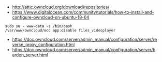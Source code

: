 * http://attic.owncloud.org/download/repositories/
* https://www.digitalocean.com/community/tutorials/how-to-install-and-configure-owncloud-on-ubuntu-18-04

```shell
sudo su - www-data -s /bin/bash
/var/www/owncloud/occ app:disable files_videoplayer
```

* https://doc.owncloud.com/server/admin_manual/configuration/server/reverse_proxy_configuration.html
* https://doc.owncloud.com/server/admin_manual/configuration/server/harden_server.html
